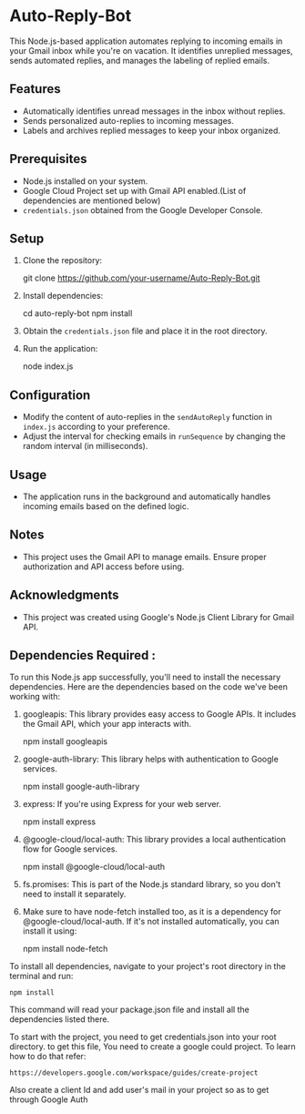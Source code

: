# Auto-Reply-Bot

This Node.js-based application automates replying to incoming emails in your Gmail inbox while you're on vacation. It identifies unreplied messages, sends automated replies, and manages the labeling of replied emails.

## Features

- Automatically identifies unread messages in the inbox without replies.
- Sends personalized auto-replies to incoming messages.
- Labels and archives replied messages to keep your inbox organized.

## Prerequisites

- Node.js installed on your system.
- Google Cloud Project set up with Gmail API enabled.(List of dependencies are mentioned below)
- `credentials.json` obtained from the Google Developer Console.

## Setup

1. Clone the repository:

   git clone https://github.com/your-username/Auto-Reply-Bot.git

2. Install dependencies:

   cd auto-reply-bot
   npm install

3. Obtain the `credentials.json` file and place it in the root directory.

4. Run the application:

   node index.js

## Configuration

- Modify the content of auto-replies in the `sendAutoReply` function in `index.js` according to your preference.
- Adjust the interval for checking emails in `runSequence` by changing the random interval (in milliseconds).

## Usage

- The application runs in the background and automatically handles incoming emails based on the defined logic.

## Notes

- This project uses the Gmail API to manage emails. Ensure proper authorization and API access before using.

## Acknowledgments

- This project was created using Google's Node.js Client Library for Gmail API.


## Dependencies Required :


To run this Node.js app successfully, you'll need to install the necessary dependencies. Here are the dependencies based on the code we've been working with:

1) googleapis: This library provides easy access to Google APIs. It includes the Gmail API, which your app interacts with.

    npm install googleapis

2) google-auth-library: This library helps with authentication to Google services.

    npm install google-auth-library

3) express: If you're using Express for your web server.

    npm install express

4) @google-cloud/local-auth: This library provides a local authentication flow for Google services.

    npm install @google-cloud/local-auth

5) fs.promises: This is part of the Node.js standard library, so you don't need to install it separately.

6) Make sure to have node-fetch installed too, as it is a dependency for @google-cloud/local-auth. If it's not installed automatically, you can install it using:

    npm install node-fetch

To install all dependencies, navigate to your project's root directory in the terminal and run:

    npm install

This command will read your package.json file and install all the dependencies listed there.

To start with the project, you need to get credentials.json into your root directory. to get this file, You need to create a google could project. To learn how to do that refer:

    https://developers.google.com/workspace/guides/create-project

Also create a client Id and add user's mail in your project so as to get through Google Auth
